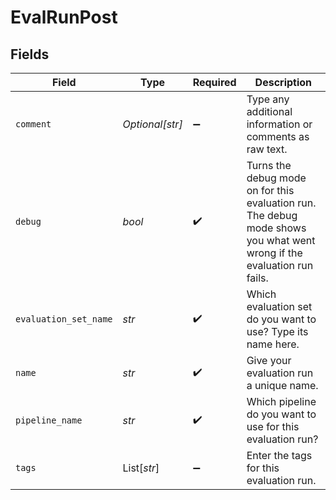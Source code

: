 # EvalRunPost


## Fields

| Field                                                                                                                  | Type                                                                                                                   | Required                                                                                                               | Description                                                                                                            |
| ---------------------------------------------------------------------------------------------------------------------- | ---------------------------------------------------------------------------------------------------------------------- | ---------------------------------------------------------------------------------------------------------------------- | ---------------------------------------------------------------------------------------------------------------------- |
| `comment`                                                                                                              | *Optional[str]*                                                                                                        | :heavy_minus_sign:                                                                                                     | Type any additional information or comments as raw text.                                                               |
| `debug`                                                                                                                | *bool*                                                                                                                 | :heavy_check_mark:                                                                                                     | Turns the debug mode on for this evaluation run. The debug mode shows you what went wrong if the evaluation run fails. |
| `evaluation_set_name`                                                                                                  | *str*                                                                                                                  | :heavy_check_mark:                                                                                                     | Which evaluation set do you want to use? Type its name here.                                                           |
| `name`                                                                                                                 | *str*                                                                                                                  | :heavy_check_mark:                                                                                                     | Give your evaluation run a unique name.                                                                                |
| `pipeline_name`                                                                                                        | *str*                                                                                                                  | :heavy_check_mark:                                                                                                     | Which pipeline do you want to use for this evaluation run?                                                             |
| `tags`                                                                                                                 | List[*str*]                                                                                                            | :heavy_minus_sign:                                                                                                     | Enter the tags for this evaluation run.                                                                                |